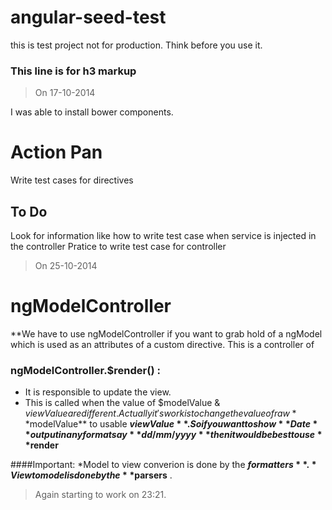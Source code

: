 # angular-seed-test

this is test project not for production.
Think before you use it.

### This line is for h3 markup

> On 17-10-2014

I was able to install bower components.

Action Pan
==========

Write test cases for directives

To Do
-----

Look for information like how to write test case when service is injected in the controller
Pratice to write test case for controller

> On 25-10-2014

ngModelController
=================

**We have to use ngModelController if you want to grab hold of a ngModel which is used as an attributes of a custom directive.  This is a controller of 

### ngModelController.$render() :

* It is responsible to update the view.
* This is called when the value of $modelValue & $viewValue are different.  Actually it's work is to change the value of raw **$modelValue** to usable **$viewValue**.
So if you want to show **Date** output in any format say **dd/mm/yyyy** then it would be best to use **$render**

####Important:
*Model to view converion is done by the **$formatters** .
*View to model is done by the **$parsers** .

> Again starting to work on 23:21.
